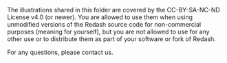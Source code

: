 The illustrations shared in this folder are covered by the CC-BY-SA-NC-ND License v4.0 (or newer). You are allowed to use them when using unmodified versions of the Redash source code for non-commercial purposes (meaning for yourself), but you are not allowed to use for any other use or to distribute them as part of your software or fork of Redash.

For any questions, please contact us.
